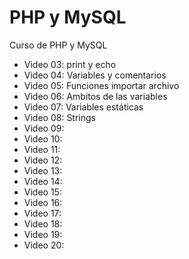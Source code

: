# PHP y MySQL
Curso de PHP y MySQL

- Video 03: print y echo
- Video 04: Variables y comentarios
- Video 05: Funciones importar archivo
- Video 06: Ambitos de las variables
- Video 07: Variables estáticas
- Video 08: Strings
- Video 09: 
- Video 10: 
- Video 11: 
- Video 12: 
- Video 13: 
- Video 14: 
- Video 15: 
- Video 16: 
- Video 17: 
- Video 18: 
- Video 19: 
- Video 20: 